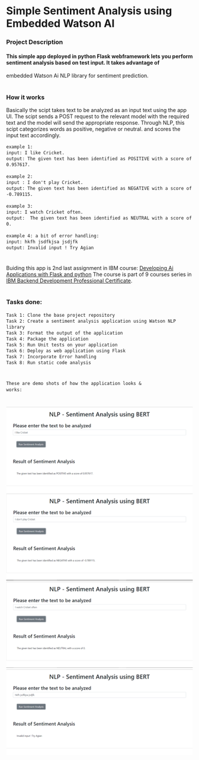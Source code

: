 # Simple Sentiment Analysis using Embedded Watson AI
### Project Description
#### This simple app deployed in python Flask webframework lets you perform sentiment analysis based on test input. It takes advantage of
embedded Watson Ai NLP library for sentiment prediction.
#
### How it works
Basically the scipt takes text to be analyzed as an input text using the app UI. The scipt sends a POST request to the relevant model with the required text and the model will send the appropriate response.
Through NLP, this scipt categorizes words as positive, negative or neutral. and scores the input text accordingly.
```text
example 1:
input: I like Cricket.
output: The given text has been identified as POSITIVE with a score of 0.957617.

example 2:
input : I don't play Cricket.
output: The given text has been identified as NEGATIVE with a score of -0.789115.

example 3:
input: I watch Cricket often.
output:  The given text has been identified as NEUTRAL with a score of 0.

example 4: a bit of error handling:
input: hkfh jsdfkjsa jsdjfk
output: Invalid input ! Try Agian

```
#
Buiding this app is 2nd last assignment in IBM course: [Developing Ai Applications with Flask and python](https://www.coursera.org/learn/python-project-for-ai-application-development)
The course is part of 9 courses series in [IBM Backend Development Professional Certificate](https://www.coursera.org/professional-certificates/ibm-backend-development).
#
### Tasks done:
```text
Task 1: Clone the base project repository
Task 2: Create a sentiment analysis application using Watson NLP library
Task 3: Format the output of the application
Task 4: Package the application
Task 5: Run Unit tests on your application
Task 6: Deploy as web application using Flask
Task 7: Incorporate Error handling
Task 8: Run static code analysis
```
#
<code>These are demo shots of how the application looks & works:</code>
#
![Postive Analysis Shot](/positive-analysis.PNG)
![Negative Analysis Shot](/negative-analysis.PNG)
![Neutral Analysis Shot](/neutral%20analysis.PNG)
![Invalid Input Erro handling Shot](/error%20-invalid%20input.PNG)

